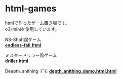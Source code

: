 # html-games

htmlで作ったゲーム置き場です。  
o3-miniを使用しています。  

NS-Shaft風ゲーム  
[**endless-fall.html**](https://hhungry2.github.io/html-games/endless-fall.html)  

ミスタードリラー風ゲーム  
[**driller.html**](https://hhungry2.github.io/html-games/driller.html)

Deepth_anithing デモ
[**depth_anithing_demo.html.html**](https://hhungry2.github.io/html-games/depth_anithing_demo.html.html)
